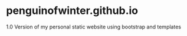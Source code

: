 # penguinofwinter.github.io
1.0 Version of my personal static website using bootstrap and templates
